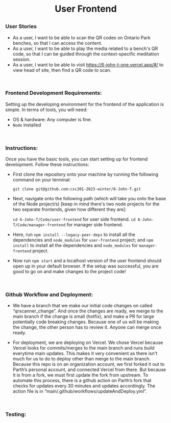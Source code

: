 # <p style="text-align: center;"><b>User Frontend</b></p>

### User Stories
- As a user, I want to be able to scan the QR codes on Ontario Park benches, so that I can access the content.
- As a user, I want to be able to play the media related to a bench's QR code, so that I can be guided through the context-specific meditation session.
- As a user, I want to be able to visit https://6-john-t-one.vercel.app/#/ to view head of site, then find a QR code to scan.

&nbsp;
&nbsp;
&nbsp;

### Frontend Development Requirements:
Setting up the developing environment for the frontend of the application is simple. In terms of tools, you will need:
* OS & hardware: Any computer is fine.
* `Node` installed

&nbsp;
&nbsp;
&nbsp;

### Instructions:

Once you have the basic tools, you can start setting up for frontend development. Follow these instructions:
* First clone the repository onto your machine by running the following command on your terminal:&nbsp;

  `git clone git@github.com:csc301-2023-winter/6-John-T.git`
* Next, navigate onto the following path (which will take you onto the base of the Node project/s) [keep in mind there's two node projects for the two separate frontends, given how different they are]:&nbsp;

  `cd 6-John-T/Code/user-frontend` for user side frontend.
  `cd 6-John-T/Code/manager-frontend` for manager side frontend.
* Here, run `npm install --legacy-peer-deps` to install all the dependencies and `node_modules` for `user-frontend` project; and `npm install` to install all the dependencies and `node_modules` for `manager-frontend` project.

* Now run `npm start` and a localhost version of the user frontend should open up in your default browser. If the setup was successful, you are good to go on and make changes to the project code!

&nbsp;
&nbsp;
&nbsp;

### Github Workflow and Deployment:
  - We have a branch that we make our initial code changes on called “qrscanner_change”. And once the changes are ready, we merge to the main branch if the change is small (hotfix), and make a PR for large potentially code breaking changes. Because one of us will be making the change, the other person has to review it. Anyone can merge once ready. &nbsp;

  - For deployment, we are deploying on Vercel. We chose Vercel because Vercel looks for commits/merges to the main branch and runs build everytime main updates. This makes it very convenient as there isn't much for us to do to deploy other than merge to the main branch. Because this repo is on an organization account, we first forked it out to Parth’s personal account, and connected Vercel from there. But because it is from a fork, we must first update the fork from upstream. To automate this process, there is a github action on Parth’s fork that checks for updates every 30 minutes and updates accordingly. The action file is in “main/.github/workflows/updateAndDeploy.yml”. 
  
&nbsp;
&nbsp;
&nbsp;

### Testing: 
